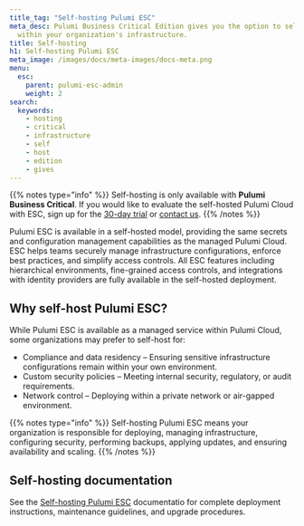 ```yaml
---
title_tag: "Self-hosting Pulumi ESC"
meta_desc: Pulumi Business Critical Edition gives you the option to self-host Pulumi
  within your organization's infrastructure.
title: Self-hosting
h1: Self-hosting Pulumi ESC
meta_image: /images/docs/meta-images/docs-meta.png
menu:
  esc:
    parent: pulumi-esc-admin
    weight: 2
search:
  keywords:
    - hosting
    - critical
    - infrastructure
    - self
    - host
    - edition
    - gives
---
```


{{% notes type="info" %}}
Self-hosting is only available with **Pulumi Business Critical**. If you would like to evaluate the self-hosted Pulumi Cloud with ESC, sign up for the [30-day trial](/product/self-hosted#self-hosted-trial) or [contact us](/contact/).
{{% /notes %}}

Pulumi ESC is available in a self-hosted model, providing the same secrets and configuration management capabilities as the managed Pulumi Cloud. ESC helps teams securely manage infrastructure configurations, enforce best practices, and simplify access controls. All ESC features including hierarchical environments, fine-grained access controls, and integrations with identity providers are fully available in the self-hosted deployment.

## Why self-host Pulumi ESC?

While Pulumi ESC is available as a managed service within Pulumi Cloud, some organizations may prefer to self-host for:

- Compliance and data residency – Ensuring sensitive infrastructure configurations remain within your own environment.
- Custom security policies – Meeting internal security, regulatory, or audit requirements.
- Network control – Deploying within a private network or air-gapped environment.

{{% notes type="info" %}}
Self-hosting Pulumi ESC means your organization is responsible for deploying, managing infrastructure, configuring security, performing backups, applying updates, and ensuring availability and scaling.
{{% /notes %}}

## Self-hosting documentation

See the [Self-hosting Pulumi ESC](/docs/pulumi-cloud/admin/self-hosted/) documentatio for complete deployment instructions, maintenance guidelines, and upgrade procedures.
